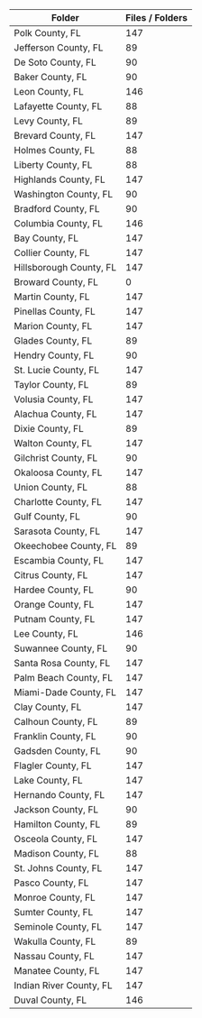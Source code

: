 | Folder                  |   Files / Folders |
|-------------------------|-------------------|
| Polk County, FL         |               147 |
| Jefferson County, FL    |                89 |
| De Soto County, FL      |                90 |
| Baker County, FL        |                90 |
| Leon County, FL         |               146 |
| Lafayette County, FL    |                88 |
| Levy County, FL         |                89 |
| Brevard County, FL      |               147 |
| Holmes County, FL       |                88 |
| Liberty County, FL      |                88 |
| Highlands County, FL    |               147 |
| Washington County, FL   |                90 |
| Bradford County, FL     |                90 |
| Columbia County, FL     |               146 |
| Bay County, FL          |               147 |
| Collier County, FL      |               147 |
| Hillsborough County, FL |               147 |
| Broward County, FL      |                 0 |
| Martin County, FL       |               147 |
| Pinellas County, FL     |               147 |
| Marion County, FL       |               147 |
| Glades County, FL       |                89 |
| Hendry County, FL       |                90 |
| St. Lucie County, FL    |               147 |
| Taylor County, FL       |                89 |
| Volusia County, FL      |               147 |
| Alachua County, FL      |               147 |
| Dixie County, FL        |                89 |
| Walton County, FL       |               147 |
| Gilchrist County, FL    |                90 |
| Okaloosa County, FL     |               147 |
| Union County, FL        |                88 |
| Charlotte County, FL    |               147 |
| Gulf County, FL         |                90 |
| Sarasota County, FL     |               147 |
| Okeechobee County, FL   |                89 |
| Escambia County, FL     |               147 |
| Citrus County, FL       |               147 |
| Hardee County, FL       |                90 |
| Orange County, FL       |               147 |
| Putnam County, FL       |               147 |
| Lee County, FL          |               146 |
| Suwannee County, FL     |                90 |
| Santa Rosa County, FL   |               147 |
| Palm Beach County, FL   |               147 |
| Miami-Dade County, FL   |               147 |
| Clay County, FL         |               147 |
| Calhoun County, FL      |                89 |
| Franklin County, FL     |                90 |
| Gadsden County, FL      |                90 |
| Flagler County, FL      |               147 |
| Lake County, FL         |               147 |
| Hernando County, FL     |               147 |
| Jackson County, FL      |                90 |
| Hamilton County, FL     |                89 |
| Osceola County, FL      |               147 |
| Madison County, FL      |                88 |
| St. Johns County, FL    |               147 |
| Pasco County, FL        |               147 |
| Monroe County, FL       |               147 |
| Sumter County, FL       |               147 |
| Seminole County, FL     |               147 |
| Wakulla County, FL      |                89 |
| Nassau County, FL       |               147 |
| Manatee County, FL      |               147 |
| Indian River County, FL |               147 |
| Duval County, FL        |               146 |